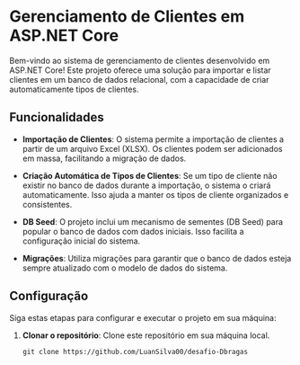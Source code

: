 # Gerenciamento de Clientes em ASP.NET Core

Bem-vindo ao sistema de gerenciamento de clientes desenvolvido em ASP.NET Core! Este projeto oferece uma solução para importar e listar clientes em um banco de dados relacional, com a capacidade de criar automaticamente tipos de clientes.

## Funcionalidades

- **Importação de Clientes**: O sistema permite a importação de clientes a partir de um arquivo Excel (XLSX). Os clientes podem ser adicionados em massa, facilitando a migração de dados.

- **Criação Automática de Tipos de Clientes**: Se um tipo de cliente não existir no banco de dados durante a importação, o sistema o criará automaticamente. Isso ajuda a manter os tipos de cliente organizados e consistentes.

- **DB Seed**: O projeto inclui um mecanismo de sementes (DB Seed) para popular o banco de dados com dados iniciais. Isso facilita a configuração inicial do sistema.

- **Migrações**: Utiliza migrações para garantir que o banco de dados esteja sempre atualizado com o modelo de dados do sistema.

## Configuração

Siga estas etapas para configurar e executar o projeto em sua máquina:

1. **Clonar o repositório**: Clone este repositório em sua máquina local.

   ```shell
   git clone https://github.com/LuanSilva00/desafio-Dbragas
